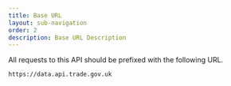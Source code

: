 ```yaml
---
title: Base URL
layout: sub-navigation
order: 2
description: Base URL Description
---
```


All requests to this API should be prefixed with the following URL.

```html
https://data.api.trade.gov.uk
```